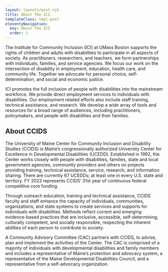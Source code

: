 ```yaml
---
layout: layouts/post.njk
title: About The ICI
templateClass: tmpl-post
eleventyNavigation:
  key: About The ICI
  order: 3
---
```


The Institute for Community Inclusion (ICI) at UMass Boston supports the rights of children and adults with disabilities to participate in all aspects of society. As practitioners, researchers, and teachers, we form partnerships with individuals, families, and service agencies. We focus our work on the intersection of disability in employment, education, health care, and community life. Together we advocate for personal choice, self-determination, and social and economic justice.

ICI promotes the full inclusion of people with disabilities into the mainstream workforce. We provide direct employment services to individuals with disabilities. Our employment related efforts also include staff training, technical assistance, and research. We develop a wide array of tools and resources for a broad range of audiences, including practitioners, policymakers, and people with disabilities and their families.

<h2 class="mb-3">About CCIDS</h2>

The University of Maine Center for Community Inclusion and Disability Studies (CCIDS) is Maine’s congressionally authorized University Center for Excellence in Developmental Disabilities (UCEDD). Established in 1992, the Center works closely with people with disabilities, families, state and local government agencies, community providers and others on projects providing training, technical assistance, service, research, and information sharing. There are currently 67 UCEDDs; at least one in every U.S. state and territory. FY 2023 represents CCIDS’ 31st year of continuous federal competitive core funding.

Through outreach education, training and technical assistance, CCIDS faculty and staff enhance the capacity of individuals, communities, organizations, and state systems to create services and supports for individuals with disabilities. Methods reflect current and emerging evidence-based practices that are inclusive, accessible, self-determining, culturally competent, and socially responsible, respecting the inherent abilities of each person to contribute to society.

A Community Advisory Committee (CAC) partners with CCIDS, to advise, plan and implement the activities of the Center. The CAC is comprised of a majority of individuals with developmental disabilities and family members and includes a representative of Maine’s protection and advocacy system, a representative of the Maine Developmental Disabilities Council, and a representative from a self-advocacy organization.